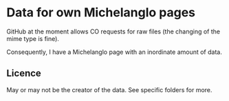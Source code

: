 # Data for own Michelanglo pages
GitHub at the moment allows CO requests for raw files (the changing of the mime type is fine).

Consequently, I have a Michelanglo page with an inordinate amount of data.

## Licence

May or may not be the creator of the data. See specific folders for more.

